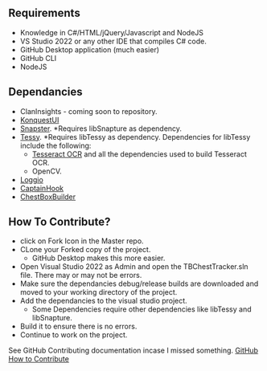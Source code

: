## Requirements
- Knowledge in C#/HTML/jQuery/Javascript and NodeJS
- VS Studio 2022 or any other IDE that compiles C# code.
- GitHub Desktop application (much easier)
- GitHub CLI
- NodeJS

## Dependancies 
- ClanInsights - coming soon to repository.
- [KonquestUI](https://github.com/SICGames/KonquestUI/)
- [Snapster](https://github.com/SICGames/Snapster/). *Requires libSnapture as dependency.
- [Tessy](https://github.com/SICGames/Tessy/). *Requires libTessy as dependency. Dependencies for libTessy include the following:
  - [Tesseract OCR](https://github.com/tesseract-ocr/tesseract) and all the dependencies used to build Tesseract OCR. 
  - OpenCV.
- [Loggio](https://github.com/SICGames/Loggio/)
- [CaptainHook](https://github.com/SICGames/CaptainHook)
- [ChestBoxBuilder](https://github.com/SICGames/ChestBoxBuilder)

## How To Contribute?
- click on Fork Icon in the Master repo.
- CLone your Forked copy of the project.
  - GitHub Desktop makes this more easier.
- Open Visual Studio 2022 as Admin and open the TBChestTracker.sln file. There may or may not be errors.
- Make sure the dependancies debug/release builds are downloaded and moved to your working directory of the project.
- Add the dependancies to the visual studio project.
  - Some Dependencies require other dependencies like libTessy and libSnapture.
- Build it to ensure there is no errors.
- Continue to work on the project.

See GitHub Contributing documentation incase I missed something. [GitHub How to Contribute](https://docs.github.com/en/get-started/exploring-projects-on-github/contributing-to-a-project)
